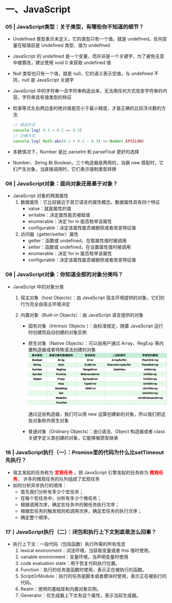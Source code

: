 # 一、JavaScript

### 05 | JavaScript类型：关于类型，有哪些你不知道的细节？

+ Undefined 类型表示未定义，它的类型只有一个值，就是 undefined。任何变量在赋值前是 Undefined 类型、值为 undefined



+ JavaScript 的 undefined 是一个变量，而并非是一个关键字，为了避免无意中被篡改，建议使用 void 0 来获取 undefined 值



+ Null 类型也只有一个值，就是 null，它的语义表示空值，与 undefined 不同，null 是 JavaScript 关键字



+ JavaScript 中的字符串一旦字符串构造出来，无法用任何方式改变字符串的内容，字符串具有值类型的特征



+ 检查等式左右两边差的绝对值是否小于最小精度，才是正确的比较浮点数的方法

  ```js
  // 错误方式
  console.log( 0.1 + 0.2 == 0.3)
  // 正确方式
  console.log( Math.abs(0.1 + 0.2 - 0.3) <= Number.EPSILON)
  ```



+ 多数情况下，Number 是比 parseInt 和 parseFloat 更好的选择



+ Number、String 和 Boolean，三个构造器是两用的，当跟 new 搭配时，它们产生对象，当直接调用时，它们表示强制类型转换





### 06 | JavaScript对象：面向对象还是基于对象？

+ JavaScript 对象的两类属性
  1. 数据属性：它比较接近于其它语言的属性概念。数据属性具有四个特征
     + value：就是属性的值
     + writable：决定属性能否被赋值
     + enumerable：决定 for in 能否枚举该属性
     + configurable：决定该属性能否被删除或者改变特征值
  2. 访问器（getter/setter）属性
     + getter：函数或 undefined，在取属性值时被调用
     + setter：函数或 undefined，在设置属性值时被调用
     + enumerable：决定 for in 能否枚举该属性
     + configurable：决定该属性能否被删除或者改变特征值





### 08 | JavaScript对象：你知道全部的对象分类吗？

+ JavaScript 中的对象分类

  1. 宿主对象（host Objects）：由 JavaScript 宿主环境提供的对象，它们的行为完全由宿主环境决定

  2. 内置对象（Built-in Objects）：由 JavaScript 语言提供的对象

     + 固有对象（Intrinsic Objects ）：由标准规定，随着 JavaScript 运行时创建而自动创建的对象实例

     + 原生对象（Native Objects）：可以由用户通过 Array、RegExp 等内置构造器或者特殊语法创建的对象
       ![1574487629755](images/1574487629755.png)

       通过这些构造器，我们可以用 new 运算创建新的对象，所以我们把这些对象称作原生对象

     + 普通对象（Ordinary Objects）：由{}语法、Object 构造器或者 class 关键字定义类创建的对象，它能够被原型继承





### 16 | JavaScript执行（一）：Promise里的代码为什么比setTimeout先执行？

+ 宿主发起的任务称为<font color=red> **宏观任务** </font>，把 JavaScript 引擎发起的任务称为<font color=red> **微观任务**</font>， 许多的微观任务的队列组成了宏观任务
+ 如何分析异步执行的顺序：
  - 首先我们分析有多少个宏任务；
  - 在每个宏任务中，分析有多少个微任务；
  - 根据调用次序，确定宏任务中的微任务执行次序；
  - 根据宏任务的触发规则和调用次序，确定宏任务的执行次序；
  - 确定整个顺序。





### 17丨JavaScript执行（二）：闭包和执行上下文到底是怎么回事？

+ 执行上下文：一段代码（包括函数）执行所需的所有信息
  1. lexical environment：词法环境，当获取变量或者 this 值时使用。
  2. variable environment：变量环境，当声明变量时使用
  3. code evaluation state：用于恢复代码执行位置。
  4. Function：执行的任务是函数时使用，表示正在被执行的函数。
  5. ScriptOrModule：执行的任务是脚本或者模块时使用，表示正在被执行的代码。
  6. Realm：使用的基础库和内置对象实例。
  7. Generator：仅生成器上下文有这个属性，表示当前生成器。